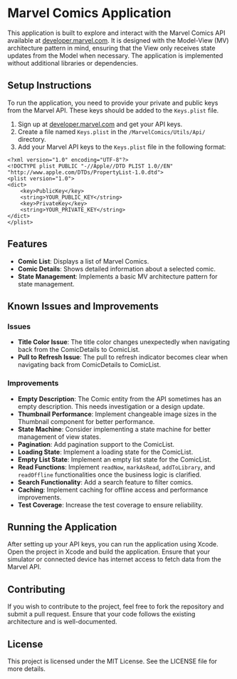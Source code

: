 
# Marvel Comics Application

This application is built to explore and interact with the Marvel Comics API available at [developer.marvel.com](https://developer.marvel.com). It is designed with the Model-View (MV) architecture pattern in mind, ensuring that the View only receives state updates from the Model when necessary. The application is implemented without additional libraries or dependencies.

## Setup Instructions

To run the application, you need to provide your private and public keys from the Marvel API. These keys should be added to the `Keys.plist` file.

1. Sign up at [developer.marvel.com](https://developer.marvel.com) and get your API keys.
2. Create a file named `Keys.plist` in the `/MarvelComics/Utils/Api/` directory.
3. Add your Marvel API keys to the `Keys.plist` file in the following format:

```plist
<?xml version="1.0" encoding="UTF-8"?>
<!DOCTYPE plist PUBLIC "-//Apple//DTD PLIST 1.0//EN" "http://www.apple.com/DTDs/PropertyList-1.0.dtd">
<plist version="1.0">
<dict>
    <key>PublicKey</key>
    <string>YOUR_PUBLIC_KEY</string>
    <key>PrivateKey</key>
    <string>YOUR_PRIVATE_KEY</string>
</dict>
</plist>
```

## Features

- **Comic List**: Displays a list of Marvel Comics.
- **Comic Details**: Shows detailed information about a selected comic.
- **State Management**: Implements a basic MV architecture pattern for state management.

## Known Issues and Improvements

### Issues
- **Title Color Issue**: The title color changes unexpectedly when navigating back from the ComicDetails to ComicList.
- **Pull to Refresh Issue**: The pull to refresh indicator becomes clear when navigating back from ComicDetails to ComicList.

### Improvements
- **Empty Description**: The Comic entity from the API sometimes has an empty description. This needs investigation or a design update.
- **Thumbnail Performance**: Implement changeable image sizes in the Thumbnail component for better performance.
- **State Machine**: Consider implementing a state machine for better management of view states.
- **Pagination**: Add pagination support to the ComicList.
- **Loading State**: Implement a loading state for the ComicList.
- **Empty List State**: Implement an empty list state for the ComicList.
- **Read Functions**: Implement `readNow`, `markAsRead`, `addToLibrary`, and `readOffline` functionalities once the business logic is clarified.
- **Search Functionality**: Add a search feature to filter comics.
- **Caching**: Implement caching for offline access and performance improvements.
- **Test Coverage**: Increase the test coverage to ensure reliability.

## Running the Application

After setting up your API keys, you can run the application using Xcode. Open the project in Xcode and build the application. Ensure that your simulator or connected device has internet access to fetch data from the Marvel API.

## Contributing

If you wish to contribute to the project, feel free to fork the repository and submit a pull request. Ensure that your code follows the existing architecture and is well-documented.

## License

This project is licensed under the MIT License. See the LICENSE file for more details.
